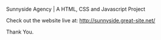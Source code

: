Sunnyside Agency | A HTML, CSS and Javascript Project

Check out the website live at: http://sunnyside.great-site.net/

Thank You.

